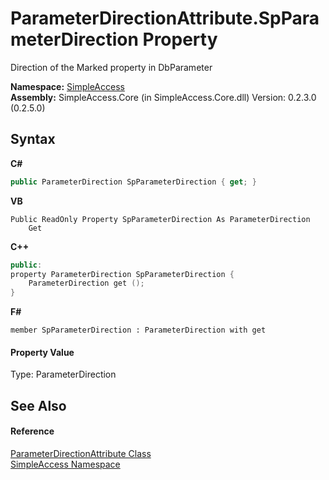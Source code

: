 # ParameterDirectionAttribute.SpParameterDirection Property 
 

Direction of the Marked property in DbParameter

**Namespace:**&nbsp;<a href="N_SimpleAccess">SimpleAccess</a><br />**Assembly:**&nbsp;SimpleAccess.Core (in SimpleAccess.Core.dll) Version: 0.2.3.0 (0.2.5.0)

## Syntax

**C#**<br />
``` C#
public ParameterDirection SpParameterDirection { get; }
```

**VB**<br />
``` VB
Public ReadOnly Property SpParameterDirection As ParameterDirection
	Get
```

**C++**<br />
``` C++
public:
property ParameterDirection SpParameterDirection {
	ParameterDirection get ();
}
```

**F#**<br />
``` F#
member SpParameterDirection : ParameterDirection with get

```


#### Property Value
Type: ParameterDirection

## See Also


#### Reference
<a href="T_SimpleAccess_ParameterDirectionAttribute">ParameterDirectionAttribute Class</a><br /><a href="N_SimpleAccess">SimpleAccess Namespace</a><br />